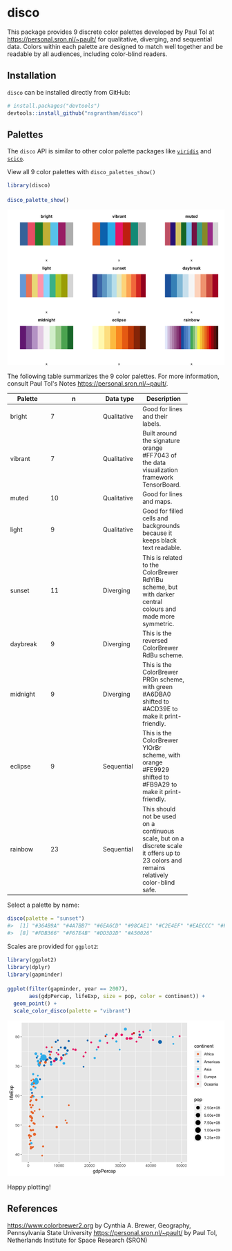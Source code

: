 <!-- README.md is generated from README.Rmd. Please edit that file -->
disco
=====

This package provides 9 discrete color palettes developed by Paul Tol at <https://personal.sron.nl/~pault/> for qualitative, diverging, and sequential data. Colors within each palette are designed to match well together and be readable by all audiences, including color-blind readers.

Installation
------------

`disco` can be installed directly from GitHub:

``` r
# install.packages("devtools")
devtools::install_github("nsgrantham/disco")
```

Palettes
--------

The `disco` API is similar to other color palette packages like [`viridis`](https://github.com/sjmgarnier/viridis) and [`scico`](https://github.com/thomasp85/scico).

View all 9 color palettes with `disco_palettes_show()`

``` r
library(disco)

disco_palette_show()
```

![](man/figures/README-show-1.png)

The following table summarizes the 9 color palettes. For more information, consult Paul Tol's Notes <https://personal.sron.nl/~pault/>.

<table style="width:83%;">
<colgroup>
<col width="20%" />
<col width="26%" />
<col width="16%" />
<col width="19%" />
</colgroup>
<thead>
<tr class="header">
<th>Palette</th>
<th>n</th>
<th>Data type</th>
<th>Description</th>
</tr>
</thead>
<tbody>
<tr class="odd">
<td>bright</td>
<td>7</td>
<td>Qualitative</td>
<td>Good for lines and their labels.</td>
</tr>
<tr class="even">
<td>vibrant</td>
<td>7</td>
<td>Qualitative</td>
<td>Built around the signature orange #FF7043 of the data visualization framework TensorBoard.</td>
</tr>
<tr class="odd">
<td>muted</td>
<td>10</td>
<td>Qualitative</td>
<td>Good for lines and maps.</td>
</tr>
<tr class="even">
<td>light</td>
<td>9</td>
<td>Qualitative</td>
<td>Good for filled cells and backgrounds because it keeps black text readable.</td>
</tr>
<tr class="odd">
<td>sunset</td>
<td>11</td>
<td>Diverging</td>
<td>This is related to the ColorBrewer RdYlBu scheme, but with darker central colours and made more symmetric.</td>
</tr>
<tr class="even">
<td>daybreak</td>
<td>9</td>
<td>Diverging</td>
<td>This is the reversed ColorBrewer RdBu scheme.</td>
</tr>
<tr class="odd">
<td>midnight</td>
<td>9</td>
<td>Diverging</td>
<td>This is the ColorBrewer PRGn scheme, with green #A6DBA0 shifted to #ACD39E to make it print-friendly.</td>
</tr>
<tr class="even">
<td>eclipse</td>
<td>9</td>
<td>Sequential</td>
<td>This is the ColorBrewer YlOrBr scheme, with orange #FE9929 shifted to #FB9A29 to make it print-friendly.</td>
</tr>
<tr class="odd">
<td>rainbow</td>
<td>23</td>
<td>Sequential</td>
<td>This should not be used on a continuous scale, but on a discrete scale it offers up to 23 colors and remains relatively color-blind safe.</td>
</tr>
</tbody>
</table>

Select a palette by name:

``` r
disco(palette = "sunset")
#>  [1] "#364B9A" "#4A7BB7" "#6EA6CD" "#98CAE1" "#C2E4EF" "#EAECCC" "#FEDA8B"
#>  [8] "#FDB366" "#F67E4B" "#DD3D2D" "#A50026"
```

Scales are provided for `ggplot2`:

``` r
library(ggplot2)
library(dplyr)
library(gapminder)

ggplot(filter(gapminder, year == 2007), 
       aes(gdpPercap, lifeExp, size = pop, color = continent)) +
  geom_point() +
  scale_color_disco(palette = "vibrant")
```

![](man/figures/README-ggplot2-1.png)

Happy plotting!

References
----------

<https://www.colorbrewer2.org> by Cynthia A. Brewer, Geography, Pennsylvania State University
<https://personal.sron.nl/~pault/> by Paul Tol, Netherlands Institute for Space Research (SRON)
